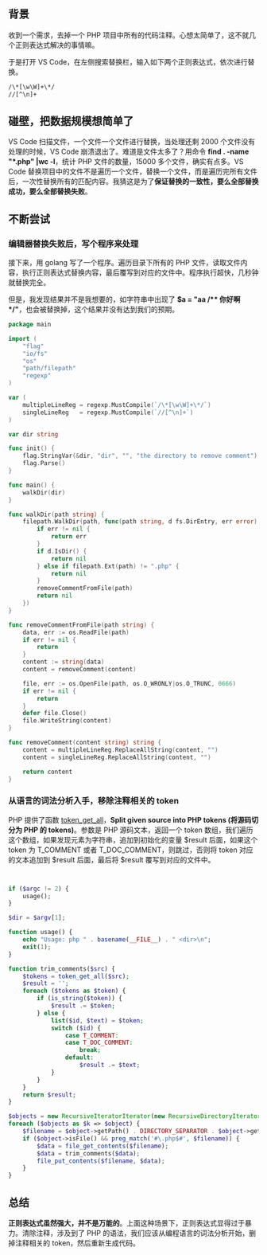 
## 背景

收到一个需求，去掉一个 PHP 项目中所有的代码注释。心想太简单了，这不就几个正则表达式解决的事情嘛。

于是打开 VS Code，在左侧搜索替换栏，输入如下两个正则表达式，依次进行替换。

```bash
/\*[\w\W]+\*/
//[^\n]+
```

## 碰壁，把数据规模想简单了

VS Code 扫描文件，一个文件一个文件进行替换，当处理还剩 2000 个文件没有处理的时候，VS Code 崩溃退出了。难道是文件太多了？用命令 <b>find . -name "*.php" |wc -l</b>，统计 PHP 文件的数量，15000 多个文件，确实有点多。VS Code 替换项目中的文件不是遍历一个文件，替换一个文件，而是遍历完所有文件后，一次性替换所有的匹配内容。我猜这是为了<b>保证替换的一致性，要么全部替换成功，要么全部替换失败</b>。

## 不断尝试

### 编辑器替换失败后，写个程序来处理

接下来，用 golang 写了一个程序。遍历目录下所有的 PHP 文件，读取文件内容，执行正则表达式替换内容，最后覆写到对应的文件中。程序执行超快，几秒钟就替换完全。

但是，我发现结果并不是我想要的，如字符串中出现了 <b>$a = "aa /** 你好啊 */"</b>，也会被替换掉，这个结果并没有达到我们的预期。

```go
package main

import (
	"flag"
	"io/fs"
	"os"
	"path/filepath"
	"regexp"
)

var (
	multipleLineReg = regexp.MustCompile(`/\*[\w\W]+\*/`)
	singleLineReg   = regexp.MustCompile(`//[^\n]+`)
)

var dir string

func init() {
	flag.StringVar(&dir, "dir", "", "the directory to remove comment")
	flag.Parse()
}

func main() {
	walkDir(dir)
}

func walkDir(path string) {
	filepath.WalkDir(path, func(path string, d fs.DirEntry, err error) error {
		if err != nil {
			return err
		}
		if d.IsDir() {
			return nil
		} else if filepath.Ext(path) != ".php" {
			return nil
		}
		removeCommentFromFile(path)
		return nil
	})
}

func removeCommentFromFile(path string) {
	data, err := os.ReadFile(path)
	if err != nil {
		return
	}
	content := string(data)
	content = removeComment(content)

	file, err := os.OpenFile(path, os.O_WRONLY|os.O_TRUNC, 0666)
	if err != nil {
		return
	}
	defer file.Close()
	file.WriteString(content)
}

func removeComment(content string) string {
	content = multipleLineReg.ReplaceAllString(content, "")
	content = singleLineReg.ReplaceAllString(content, "")

	return content
}
```

### 从语言的词法分析入手，移除注释相关的 token

PHP 提供了函数 [token_get_all](https://www.php.net/manual/en/function.token-get-all.php)，<b>Split given source into PHP tokens (将源码切分为 PHP 的 tokens)</b>。参数是 PHP 源码文本，返回一个 token 数组，我们遍历这个数组，如果发现元素为字符串，追加到初始化的变量 $result 后面，如果这个 token 为 T_COMMENT 或者 T_DOC_COMMENT，则跳过，否则将 token 对应的文本追加到 $result 后面，最后将 $result 覆写到对应的文件中。

```php


if ($argc != 2) {
    usage();
}

$dir = $argv[1];

function usage() {
    echo "Usage: php " . basename(__FILE__) . " <dir>\n";
    exit(1);
}

function trim_comments($src) {
    $tokens = token_get_all($src);
    $result = '';
    foreach ($tokens as $token) {
        if (is_string($token)) {
            $result .= $token;
        } else {
            list($id, $text) = $token;
            switch ($id) {
                case T_COMMENT:
                case T_DOC_COMMENT:
                    break;
                default:
                    $result .= $text;
            }
        }
    }
    return $result;
}

$objects = new RecursiveIteratorIterator(new RecursiveDirectoryIterator($dir));
foreach ($objects as $k => $object) {
    $filename = $object->getPath() . DIRECTORY_SEPARATOR . $object->getFileName();
    if ($object->isFile() && preg_match('#\.php$#', $filename)) {
        $data = file_get_contents($filename);
        $data = trim_comments($data);
        file_put_contents($filename, $data);
    }
}
```

## 总结

<b>正则表达式虽然强大，并不是万能的</b>。上面这种场景下，正则表达式显得过于暴力。清除注释，涉及到了 PHP 的语法，我们应该从编程语言的词法分析开始，删掉注释相关的 token，然后重新生成代码。